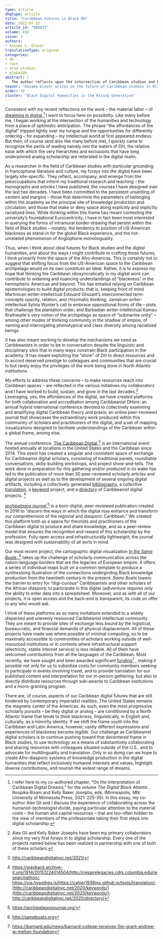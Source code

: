 ```yaml
---
type: article
dhqtype: article
title: "Caribbean Futures in Black DH"
date: 2022-07-22
article_id: "000637"
volume: 016
issue: 3
authors:
- Kaiama L. Glover
translationType: original
categories:
- dh
- race
- area studies
- globalDH
abstract: |
   The author reflects upon the intersection of Caribbean studies and Black DH, exploring issues of hierarchies and Eurocentricity, as well as recent conferences and projects which exist in the aforementioned intersection.
teaser: "Kaiama Glover writes on the future of Caribbean studies in Black DH."
order: 10
cluster: "Black Digital Humanities in the Rising Generation"
---
```

  
Consistent with my recent reflections on the work – the material labor – of [dreaming in digital](https://www.jstor.org/stable/10.5749/j.ctv1kchp41.22?seq=1),[^1]  I want to focus here on possibility. Like many before me, I began working at the intersection of the humanities and technology from a place of optimistic anticipation. The phrase  “the affordances of the digital”  tripped lightly over my tongue and the opportunities for differently ordering – for expanding – my intellectual world at first appeared endless. But then, of course (and also like many before me), I quickly came to recognize the perils of wading naively into the waters of DH, the relative ease with which the very hierarchies and exclusions that have long underpinned analog scholarship are reiterated in the digital realm. 
  
As a researcher in the field of Caribbean studies with particular grounding in francophone literature and culture, my forays into the digital have been largely site-specific. They reflect, accompany, and emerge from the preoccupations that inform my traditional research and teaching – the monographs and articles I have published, the courses I have designed over the last two decades. I have been committed to the persistent unsettling of centers and margins – those that determine the parameters of belonging within the academy as the principal site of knowledge production and circulation, and those that make or deny space along explicitly and implicitly racialized lines. While thinking within this frame has meant contesting the university’s foundational Eurocentricity, I have in fact been most interested in querying the forms of intramural border-drawing that persist within the field of Black studies – notably, the tendency to position of US-American blackness as stand-in for the global Black experience, and the not-unrelated phenomenon of Anglophone monolinguality.
  
Thus, when I think about ideal futures for Black studies and the digital humanities, and about the ways I might contribute to crafting those futures, I think primarily from the space of the Afro-Americas. This is certainly not to suggest that shifting focus from the US-American space to the Caribbean archipelago would on its own constitute an ideal. Rather, it is to express my hope that thinking the Caribbean idiosyncratically in my digital work can contribute to widening and nuancing understandings of “blackness” in the hemispheric Americas and beyond. This has entailed relying on Caribbean epistemologies to build digital products: that is, keeping front of mind Martinican writer-intellectual Edouard Glissant’s interconnected term-concepts opacity,  relation, and rhizomatic thinking; Jamaican writer-intellectual Sylvia Wynter’s call to embrace oppositional forms of life – plots that challenge the plantation order; and Barbadian writer-intellectual Kamau Brathwaite's very notion of the archipelago as space of  “submarine unity”  – among other modes of thinking community in the shadow of empire, of naming and interrogating phenotypical and class diversity among racialized beings. 
  
It has also meant working to develop the mechanisms we need as Caribbeanists in order to be in conversation despite the linguistic and disciplinary silos that in many ways constrain Black participation in the academy. It has meant exploiting the  “shine”  of DH to direct resources and to accord deserved prestige to colleagues and communities that are crucial to but rarely enjoy the privileges of the work being done in North Atlantic institutions. 
  
My efforts to address these concerns – to make resources reach into Caribbean spaces – are reflected in the various initiatives my collaborators and I have worked to build, sustain, and grow in the last decades.[^2]  Leveraging, yes, the affordances of the digital, we have created platforms for both collaboration and accreditation among Caribbeanist DHers: an annual hybrid international conference devoted to collectively examining and amplifying digital Caribbean theory and praxis; an online peer-reviewed journal that showcases the extraordinary work produced within this community of scholars and practitioners of the digital; and a set of mapping visualizations designed to facilitate understandings of the Caribbean within a global frame, among else. 
  
The annual conference, [The Caribbean Digital](http://caribbeandigitalnyc.net/2021/),[^3]  is an international event hosted annually at locations in the United States and the Caribbean since 2014. This event has created a singular and consistent space of exchange for Caribbeanist digital scholars, consisting of traditional panels, roundtable conversations, skills-building workshops, and project show-and-tells. The work done in preparation for this gathering and/or produced in its wake has led to the publication of more than 30 peer-reviewed scholarly articles and digital projects as well as to the development of several ongoing digital artifacts, including a collectively generated [bibliography](https://wayback.archive-it.org/1914/20151224034325/http://caribbeandigital.cdrs.columbia.edu/?page_id=113), a collective [translation](https://via.hypothes.is/https://cahier1939ms.github.io/texts/translation/), a [keyword](http://caribbeandigitalnyc.net/2020/keywords/) project, and a [directory](http://caribbeandigitalnyc.net/2020/directory/) of Caribbeanist digital projects. [^4]   
  
  [   _archipelagos journal_   ](https://archipelagosjournal.org/)  [^5]  is a born-digital, peer-reviewed publication created in 2016 to “discern the ways in which the digital may enhance and transform our comprehension of the regional and diasporic Caribbean.” We created this platform both as a space for theorists and practitioners of the Caribbean digital to produce and share knowledge, and as a peer-review model that ensures the recognition and reward of this scholarship by the profession. Fully open access and infrastructurally lightweight, the journal was designed with sustainability of all sorts in mind.
  
Our most recent project, the cartographic digital visualization [   _In the Same Boats_   ](http://sameboats.org),[^6]  takes up the challenge of scholarly communication across the nation-language borders that are the legacies of European empire. It offers a series of individual maps built on a common template to produce a synthesizing illustration of the connections undergirding Black knowledge production from the twentieth century to the present.  _Same Boats_  lowers the barrier to entry for  “digi-curious”  Caribbeanists and other scholars of the African diaspora; to participate in this digital (ad)venture requires only the ability to enter data into a spreadsheet. Moreover, and as with all of our projects, it is open access and the back-end is transparent, its code on offer to any who would ask.
  
I think of these platforms as so many invitations extended to a widely dispersed and unevenly resourced Caribbeanist intellectual community. They are meant to provide sites of exchange less bound by the logistical, bureaucratic, and financial demands of physical displacement. All of these projects have made use where possible of minimal computing, so to be maximally accessible to communities of scholars working outside of well-resourced institutions or in contexts where infrastructural support (electricity, stable internet service) is less reliable. All of them have welcomed contributions from all the languages of the Caribbean. Most recently, we have sought and been awarded significant [funding](https://barnard.edu/news/barnard-college-receives-5m-grant-andrew-w-mellon-foundation)[^7] , making it possible not only for us to subsidize costs for community members seeking to participate in events involving travel, and to provide translation for our published content and interpretation for our in-person gathering, but also to directly distribute resources through sub-awards to Caribbean institutions and a micro-granting program. 
  
There are, of course, aspects of our Caribbean digital futures that are still hindered by contemporary imperialist realities. The United States remains the magnetic center of the Americas. As such, even the most progressive scholarly pursuits – be they digital or analog – are conditioned by a North Atlantic frame that tends to think blackness, linguistically, in English and, culturally, as a minority identity. If we shift the frame south into the Caribbean and Latin America, however, vastly different expressions and experiences of blackness become legible. Our challenge as Caribbeanist digital scholars is to continue pushing toward that decentered frame in Black studies, to use technology as a means of substantively collaborating and sharing resources with colleagues situated outside of the U.S., and to advocate for multilinguality and translation. Only in so doing can we hope to create Afro-diasporic systems of knowledge production in the digital humanities that reflect inclusively humanist interests and values, highlight diverse contributions, and nourish the widest range of dreams.
  
[^1]:  I refer here to my co-authored chapter,  “On the Interpretation of Caribbean Digital Dreams,”  for the volume  _The Digital Black Atlantic_ , Roopika Risam and Kelly Baker Josephs, eds. (Minneapolis, MN: University of Minnesota Press, 2021: 225-35). In this essay, my co-author Alex Gil and I discuss the experience of collaborating across the humanist-technologist divide, paying particular attention to the material costs – the human and capital resources – that are too-often hidden to the view of members of the professoriate taking their first steps into digital scholarship.
[^2]:  Alex Gil and Kelly Baker Josephs have been my primary collaborators since my very first forays in to digital scholarship. Every one of the projects named below has been realized in partnership with one of both of these scholars.
[^3]:  http://caribbeandigitalnyc.net/2021/
[^4]: https://wayback.archive-it.org/1914/20151224014504/http://cesairelegacies.cdrs.columbia.edu/researchathon/; https://via.hypothes.is/https://cahier1939ms.github.io/texts/translation/; [http://caribbeandigitalnyc.net/2020/keywords/](http://caribbeandigitalnyc.net/2020/keywords/); http://caribbeandigitalnyc.net/2020/directory/
[^5]:  https://archipelagosjournal.org/
[^6]:  http://sameboats.org
[^7]:  https://barnard.edu/news/barnard-college-receives-5m-grant-andrew-w-mellon-foundation